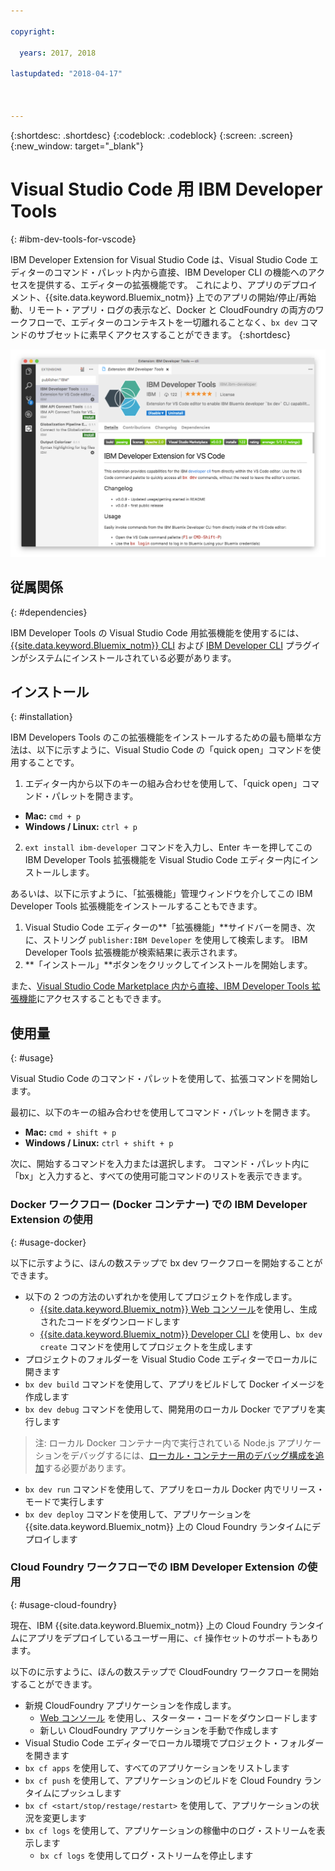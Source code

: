 ```yaml
---

copyright:

  years: 2017, 2018

lastupdated: "2018-04-17"



---
```


{:shortdesc: .shortdesc}
{:codeblock: .codeblock}
{:screen: .screen}
{:new_window: target="_blank"}

# Visual Studio Code 用 IBM Developer Tools
{: #ibm-dev-tools-for-vscode}

IBM Developer Extension for Visual Studio Code は、Visual Studio Code エディターのコマンド・パレット内から直接、IBM Developer CLI の機能へのアクセスを提供する、エディターの拡張機能です。  これにより、アプリのデプロイメント、{{site.data.keyword.Bluemix_notm}} 上でのアプリの開始/停止/再始動、リモート・アプリ・ログの表示など、Docker と CloudFoundry の両方のワークフローで、エディターのコンテキストを一切離れることなく、`bx dev` コマンドのサブセットに素早くアクセスすることができます。
{:shortdesc}

![IBM Developer Tools の拡張機能ダウンロード画面の画面キャプチャー。](vscode.png "Visual Studio Code 内の拡張機能ダウンロード画面")

## 従属関係
{: #dependencies}

IBM Developer Tools の Visual Studio Code 用拡張機能を使用するには、[{{site.data.keyword.Bluemix_notm}} CLI](https://plugins.ng.bluemix.net/ui/home.html) および [IBM Developer CLI](index.html) プラグインがシステムにインストールされている必要があります。

## インストール
{: #installation}

IBM Developers Tools のこの拡張機能をインストールするための最も簡単な方法は、以下に示すように、Visual Studio Code の「quick open」コマンドを使用することです。

1. エディター内から以下のキーの組み合わせを使用して、「quick open」コマンド・パレットを開きます。

  * **Mac:** `cmd + p`
  * **Windows / Linux:** `ctrl + p`

2. `ext install ibm-developer` コマンドを入力し、Enter キーを押してこの IBM Developer Tools 拡張機能を Visual Studio Code エディター内にインストールします。

あるいは、以下に示すように、「拡張機能」管理ウィンドウを介してこの IBM Developer Tools 拡張機能をインストールすることもできます。

1. Visual Studio Code エディターの**「拡張機能」**サイドバーを開き、次に、ストリング `publisher:IBM Developer` を使用して検索します。  IBM Developer Tools 拡張機能が検索結果に表示されます。  
2. **「インストール」**ボタンをクリックしてインストールを開始します。

また、[Visual Studio Code Marketplace 内から直接、IBM Developer Tools 拡張機能](https://marketplace.visualstudio.com/items?itemName=IBM.ibm-developer)にアクセスすることもできます。

## 使用量
{: #usage}

Visual Studio Code のコマンド・パレットを使用して、拡張コマンドを開始します。

最初に、以下のキーの組み合わせを使用してコマンド・パレットを開きます。

* **Mac:** `cmd + shift + p`
* **Windows / Linux:** `ctrl + shift + p`

次に、開始するコマンドを入力または選択します。 コマンド・パレット内に「bx」と入力すると、すべての使用可能コマンドのリストを表示できます。

### Docker ワークフロー (Docker コンテナー) での IBM Developer Extension の使用
{: #usage-docker}

以下に示すように、ほんの数ステップで bx dev ワークフローを開始することができます。
* 以下の 2 つの方法のいずれかを使用してプロジェクトを作成します。
  * [{{site.data.keyword.Bluemix_notm}} Web コンソール](https://console.ng.bluemix.net/developer/getting-started/)を使用し、生成されたコードをダウンロードします
  * [{{site.data.keyword.Bluemix_notm}} Developer CLI](index.html) を使用し、`bx dev create` コマンドを使用してプロジェクトを生成します
* プロジェクトのフォルダーを Visual Studio Code エディターでローカルに開きます
* `bx dev build` コマンドを使用して、アプリをビルドして Docker イメージを作成します
* `bx dev debug` コマンドを使用して、開発用のローカル Docker でアプリを実行します
> 注: ローカル Docker コンテナー内で実行されている Node.js アプリケーションをデバッグするには、[ローカル・コンテナー用のデバッグ構成を追加](https://github.com/IBM-Bluemix/ibm-developer-extension-vscode#debugging-nodejs-apps-within-the-local-docker-container)する必要があります。
* `bx dev run` コマンドを使用して、アプリをローカル Docker 内でリリース・モードで実行します
* `bx dev deploy` コマンドを使用して、アプリケーションを {{site.data.keyword.Bluemix_notm}} 上の Cloud Foundry ランタイムにデプロイします 

### Cloud Foundry ワークフローでの IBM Developer Extension の使用
{: #usage-cloud-foundry}

現在、IBM {{site.data.keyword.Bluemix_notm}} 上の Cloud Foundry ランタイムにアプリをデプロイしているユーザー用に、`cf` 操作セットのサポートもあります。

以下のに示すように、ほんの数ステップで CloudFoundry ワークフローを開始することができます。
* 新規 CloudFoundry アプリケーションを作成します。
  * [Web コンソール](https://console.ng.bluemix.net/dashboard/cf-apps) を使用し、スターター・コードをダウンロードします
  * 新しい CloudFoundry アプリケーションを手動で作成します
* Visual Studio Code エディターでローカル環境でプロジェクト・フォルダーを開きます
* `bx cf apps` を使用して、すべてのアプリケーションをリストします
* `bx cf push` を使用して、アプリケーションのビルドを Cloud Foundry ランタイムにプッシュします
* `bx cf <start/stop/restage/restart>` を使用して、アプリケーションの状況を変更します
* `bx cf logs` を使用して、アプリケーションの稼働中のログ・ストリームを表示します
  * `bx cf logs` を使用してログ・ストリームを停止します
